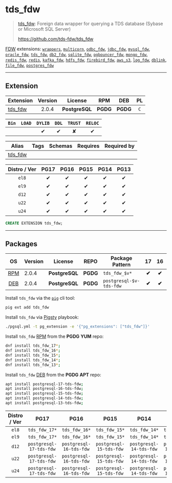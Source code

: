 # tds_fdw


> [tds_fdw](https://github.com/tds-fdw/tds_fdw): Foreign data wrapper for querying a TDS database (Sybase or Microsoft SQL Server)
>
> https://github.com/tds-fdw/tds_fdw





[FDW](/fdw) extensions: [`wrappers`](/wrappers), [`multicorn`](/multicorn), [`odbc_fdw`](/odbc_fdw), [`jdbc_fdw`](/jdbc_fdw), [`mysql_fdw`](/mysql_fdw), [`oracle_fdw`](/oracle_fdw), [`tds_fdw`](/tds_fdw), [`db2_fdw`](/db2_fdw), [`sqlite_fdw`](/sqlite_fdw), [`pgbouncer_fdw`](/pgbouncer_fdw), [`mongo_fdw`](/mongo_fdw), [`redis_fdw`](/redis_fdw), [`redis`](/redis), [`kafka_fdw`](/kafka_fdw), [`hdfs_fdw`](/hdfs_fdw), [`firebird_fdw`](/firebird_fdw), [`aws_s3`](/aws_s3), [`log_fdw`](/log_fdw), [`dblink`](/dblink), [`file_fdw`](/file_fdw), [`postgres_fdw`](/postgres_fdw)


-------
## Extension


| Extension | Version | License | RPM | DEB | PL |
|-----------|:-------:|:-------:|:---:|:---:|:--:|
| [tds_fdw](https://github.com/tds-fdw/tds_fdw) | 2.0.4 | **<span class="tcblue">PostgreSQL</span>** | **<span class="tccyan">PGDG</span>** | **<span class="tccyan">PGDG</span>** | `C` |



| `Bin` | `LOAD` | `DYLIB` | `DDL` | `TRUST` | `RELOC` |
|:-----:|:------:|:-------:|:-----:|:-------:|:-------:|
|  |  | <span class="tcblue">✔</span> | <span class="tcblue">✔</span> | <span class="tcwarn">✘</span> | <span class="tcblue">✔</span> |



| Alias | Tags | Schemas | Requires | Required by |
|-------|------|---------|----------|-------------|
| [tds_fdw](/tds_fdw) |  |  |  |  |



| Distro / Ver | PG17 | PG16 | PG15 | PG14 | PG13 |
|:------------:|:----:|:----:|:----:|:----:|:----:|
| `el8` | <span class="tcblue">✔</span> | <span class="tcblue">✔</span> | <span class="tcblue">✔</span> | <span class="tcblue">✔</span> | <span class="tcblue">✔</span> |
| `el9` | <span class="tcblue">✔</span> | <span class="tcblue">✔</span> | <span class="tcblue">✔</span> | <span class="tcblue">✔</span> | <span class="tcblue">✔</span> |
| `d12` | <span class="tcblue">✔</span> | <span class="tcblue">✔</span> | <span class="tcblue">✔</span> | <span class="tcblue">✔</span> | <span class="tcblue">✔</span> |
| `u22` | <span class="tcblue">✔</span> | <span class="tcblue">✔</span> | <span class="tcblue">✔</span> | <span class="tcblue">✔</span> | <span class="tcblue">✔</span> |
| `u24` | <span class="tcblue">✔</span> | <span class="tcblue">✔</span> | <span class="tcblue">✔</span> | <span class="tcblue">✔</span> | <span class="tcblue">✔</span> |





```sql
CREATE EXTENSION tds_fdw;
```

-----------


## Packages


| OS | Version | License | REPO | Package Pattern | 17 | 16 | 15 | 14 | 13 | Dependency |
|:--:|---------|:-------:|:----:|-----------------|:--:|:--:|:--:|:--:|:--:|------------|
| [RPM](/rpm) | 2.0.4 | **<span class="tcblue">PostgreSQL</span>** | **<span class="tccyan">PGDG</span>** | `tds_fdw_$v*` | **<span class="tccyan">✔</span>** | **<span class="tccyan">✔</span>** | **<span class="tccyan">✔</span>** | **<span class="tccyan">✔</span>** | **<span class="tccyan">✔</span>** |  |
| [DEB](/deb) | 2.0.4 | **<span class="tcblue">PostgreSQL</span>** | **<span class="tccyan">PGDG</span>** | `postgresql-$v-tds-fdw` | **<span class="tccyan">✔</span>** | **<span class="tccyan">✔</span>** | **<span class="tccyan">✔</span>** | **<span class="tccyan">✔</span>** | **<span class="tccyan">✔</span>** |  |



Install `tds_fdw` via the [`pig`](https://github.com/pgsty/pig) cli tool:

```bash
pig ext add tds_fdw
```


Install `tds_fdw` via [Pigsty](https://pigsty.io/docs/pgext/usage/install/) playbook:

```bash
./pgsql.yml -t pg_extension -e '{"pg_extensions": ["tds_fdw"]}'
```


Install `tds_fdw` [RPM](/rpm) from the **<span class="tccyan">PGDG</span>** **YUM** repo:

```bash
dnf install tds_fdw_17*;
dnf install tds_fdw_16*;
dnf install tds_fdw_15*;
dnf install tds_fdw_14*;
dnf install tds_fdw_13*;
```


Install `tds_fdw` [DEB](/deb) from the **<span class="tccyan">PGDG</span>** **APT** repo:

```bash
apt install postgresql-17-tds-fdw;
apt install postgresql-16-tds-fdw;
apt install postgresql-15-tds-fdw;
apt install postgresql-14-tds-fdw;
apt install postgresql-13-tds-fdw;
```




| Distro / Ver | PG17 | PG16 | PG15 | PG14 | PG13 |
|:------------:|:----:|:----:|:----:|:----:|:----:|
| `el8` | `tds_fdw_17*` | `tds_fdw_16*` | `tds_fdw_15*` | `tds_fdw_14*` | `tds_fdw_13*` |
| `el9` | `tds_fdw_17*` | `tds_fdw_16*` | `tds_fdw_15*` | `tds_fdw_14*` | `tds_fdw_13*` |
| `d12` | `postgresql-17-tds-fdw` | `postgresql-16-tds-fdw` | `postgresql-15-tds-fdw` | `postgresql-14-tds-fdw` | `postgresql-13-tds-fdw` |
| `u22` | `postgresql-17-tds-fdw` | `postgresql-16-tds-fdw` | `postgresql-15-tds-fdw` | `postgresql-14-tds-fdw` | `postgresql-13-tds-fdw` |
| `u24` | `postgresql-17-tds-fdw` | `postgresql-16-tds-fdw` | `postgresql-15-tds-fdw` | `postgresql-14-tds-fdw` | `postgresql-13-tds-fdw` |





